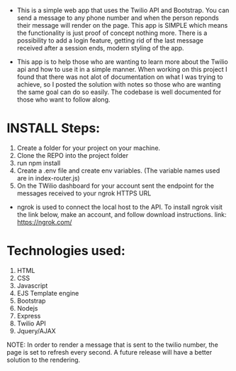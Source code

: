 
 * This is a simple web app that uses the Twilio API and Bootstrap. 
You can send a message to any phone number and when the person reponds their message will render on the page.
This app is SIMPLE which means the functionality is just proof of concept nothing more. There is a possibility to add a login feature, 
getting rid of the last message received after a session ends, modern styling of the app. 

 * This app is to help those who are wanting to learn more about the Twilio api and how to use it in a simple manner. When working on this project I found that there was not alot of documentation on what I was trying to achieve, so I posted the solution with notes so those who are wanting the same goal can do so easily. 
The codebase is well documented for those who want to follow along. 

# INSTALL Steps: 
1. Create a folder for your project on your machine. 
2. Clone the REPO into the project folder
3. run npm install
4. Create a .env file and create env variables. (The variable names used are in index-router.js)
5. On the TWilio dashboard for your account sent the endpoint for the messages received to your ngrok HTTPS URL

* ngrok is used to connect the local host to the API. To install ngrok visit the link below, make an account, and follow download instructions. 
link: https://ngrok.com/

# Technologies used: 
1. HTML
2. CSS
3. Javascript
4. EJS Template engine
4. Bootstrap
5. Nodejs
6. Express
7. Twilio API
8. Jquery/AJAX

NOTE: In order to render a message that is sent to the twilio number, the page is set to refresh every second. A future release will have a better solution to the rendering. 